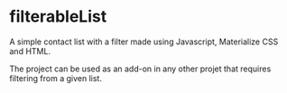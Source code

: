 # filterableList
A simple contact list with a filter made using Javascript, Materialize CSS and HTML.

The project can be used as an add-on in any other projet that requires filtering from a given list.
